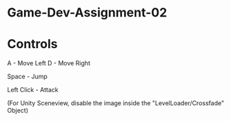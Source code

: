 # Game-Dev-Assignment-02

Controls
==================
A - Move Left
D - Move Right

Space - Jump

Left Click - Attack

(For Unity Sceneview, disable the image inside the "LevelLoader/Crossfade" Object)
